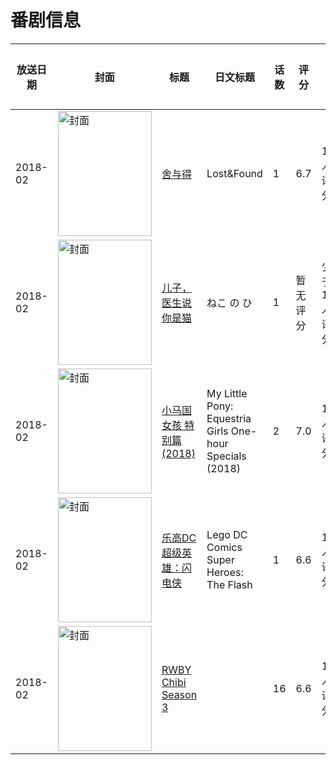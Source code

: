 # 番剧信息

|放送日期|封面|标题|日文标题|话数|评分|评分人数|
|---|---|---|---|---|---|---|
|2018-02|<img src="//lain.bgm.tv/pic/cover/c/5c/24/276734_lCScy.jpg" alt="封面" style="width:150px;height:200px;object-fit:cover;">|[舍与得](https://bangumi.tv/subject/276734)|Lost&Found|1|6.7|10人评分|
|2018-02|<img src="//lain.bgm.tv/pic/cover/c/62/b7/295197_60cd3.jpg" alt="封面" style="width:150px;height:200px;object-fit:cover;">|[儿子，医生说你是猫](https://bangumi.tv/subject/295197)|ねこ の ひ|1|暂无评分|少于10人评分|
|2018-02|<img src="//lain.bgm.tv/pic/cover/c/16/de/272055_a5M66.jpg" alt="封面" style="width:150px;height:200px;object-fit:cover;">|[小马国女孩 特别篇 (2018)](https://bangumi.tv/subject/272055)|My Little Pony: Equestria Girls One-hour Specials (2018)|2|7.0|15人评分|
|2018-02|<img src="//lain.bgm.tv/pic/cover/c/1d/fe/241864_pxpYE.jpg" alt="封面" style="width:150px;height:200px;object-fit:cover;">|[乐高DC超级英雄：闪电侠](https://bangumi.tv/subject/241864)|Lego DC Comics Super Heroes: The Flash|1|6.6|14人评分|
|2018-02|<img src="//lain.bgm.tv/pic/cover/c/a1/94/237133_l0f66.jpg" alt="封面" style="width:150px;height:200px;object-fit:cover;">|[RWBY Chibi Season 3](https://bangumi.tv/subject/237133)||16|6.6|136人评分|
